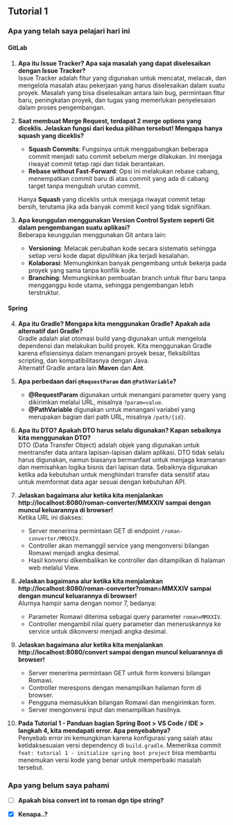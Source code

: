 ## Tutorial 1

### Apa yang telah saya pelajari hari ini

#### GitLab

1. **Apa itu Issue Tracker? Apa saja masalah yang dapat diselesaikan dengan Issue Tracker?**  
   Issue Tracker adalah fitur yang digunakan untuk mencatat, melacak, dan mengelola masalah atau pekerjaan yang harus diselesaikan dalam suatu proyek. Masalah yang bisa diselesaikan antara lain bug, permintaan fitur baru, peningkatan proyek, dan tugas yang memerlukan penyelesaian dalam proses pengembangan.

2. **Saat membuat Merge Request, terdapat 2 merge options yang diceklis. Jelaskan fungsi dari kedua pilihan tersebut! Mengapa hanya squash yang diceklis?**  
   - **Squash Commits**: Fungsinya untuk menggabungkan beberapa commit menjadi satu commit sebelum merge dilakukan. Ini menjaga riwayat commit tetap rapi dan tidak berantakan.
   - **Rebase without Fast-Forward**: Opsi ini melakukan rebase cabang, menempatkan commit baru di atas commit yang ada di cabang target tanpa mengubah urutan commit.

   Hanya **Squash** yang diceklis untuk menjaga riwayat commit tetap bersih, terutama jika ada banyak commit kecil yang tidak signifikan.

3. **Apa keunggulan menggunakan Version Control System seperti Git dalam pengembangan suatu aplikasi?**  
   Beberapa keunggulan menggunakan Git antara lain:
   - **Versioning**: Melacak perubahan kode secara sistematis sehingga setiap versi kode dapat dipulihkan jika terjadi kesalahan.
   - **Kolaborasi**: Memungkinkan banyak pengembang untuk bekerja pada proyek yang sama tanpa konflik kode.
   - **Branching**: Memungkinkan pembuatan branch untuk fitur baru tanpa mengganggu kode utama, sehingga pengembangan lebih terstruktur.

#### Spring

4. **Apa itu Gradle? Mengapa kita menggunakan Gradle? Apakah ada alternatif dari Gradle?**  
   Gradle adalah alat otomasi build yang digunakan untuk mengelola dependensi dan melakukan build proyek. Kita menggunakan Gradle karena efisiensinya dalam menangani proyek besar, fleksibilitas scripting, dan kompatibilitasnya dengan Java.  
   Alternatif Gradle antara lain **Maven** dan **Ant**.

5. **Apa perbedaan dari `@RequestParam` dan `@PathVariable`?**  
   - **@RequestParam** digunakan untuk menangani parameter query yang dikirimkan melalui URL, misalnya `?param=value`.
   - **@PathVariable** digunakan untuk menangani variabel yang merupakan bagian dari path URL, misalnya `/path/{id}`.

6. **Apa itu DTO? Apakah DTO harus selalu digunakan? Kapan sebaiknya kita menggunakan DTO?**  
   DTO (Data Transfer Object) adalah objek yang digunakan untuk mentransfer data antara lapisan-lapisan dalam aplikasi. DTO tidak selalu harus digunakan, namun biasanya bermanfaat untuk menjaga keamanan dan memisahkan logika bisnis dari lapisan data. Sebaiknya digunakan ketika ada kebutuhan untuk menghindari transfer data sensitif atau untuk memformat data agar sesuai dengan kebutuhan API.

7. **Jelaskan bagaimana alur ketika kita menjalankan http://localhost:8080/roman-converter/MMXXIV sampai dengan muncul keluarannya di browser!**  
   Ketika URL ini diakses:
   - Server menerima permintaan GET di endpoint `/roman-converter/MMXXIV`.
   - Controller akan memanggil service yang mengonversi bilangan Romawi menjadi angka desimal.
   - Hasil konversi dikembalikan ke controller dan ditampilkan di halaman web melalui View.

8. **Jelaskan bagaimana alur ketika kita menjalankan http://localhost:8080/roman-converter?roman=MMXXIV sampai dengan muncul keluarannya di browser!**  
   Alurnya hampir sama dengan nomor 7, bedanya:
   - Parameter Romawi diterima sebagai query parameter `roman=MMXXIV`.
   - Controller mengambil nilai query parameter dan meneruskannya ke service untuk dikonversi menjadi angka desimal.

9. **Jelaskan bagaimana alur ketika kita menjalankan http://localhost:8080/convert sampai dengan muncul keluarannya di browser!**  
   - Server menerima permintaan GET untuk form konversi bilangan Romawi.
   - Controller merespons dengan menampilkan halaman form di browser.
   - Pengguna memasukkan bilangan Romawi dan mengirimkan form.
   - Server mengonversi input dan menampilkan hasilnya.

10. **Pada Tutorial 1 - Panduan bagian Spring Boot > VS Code / IDE > langkah 4, kita mendapati error. Apa penyebabnya?**  
    Penyebab error ini kemungkinan karena konfigurasi yang salah atau ketidaksesuaian versi dependency di `build.gradle`. Memeriksa commit `feat: tutorial 1 - initialize spring boot project` bisa membantu menemukan versi kode yang benar untuk memperbaiki masalah tersebut.


### Apa yang belum saya pahami

- [ ] **Apakah bisa convert int to roman dgn tipe string?** 

- [x] **Kenapa..?**

